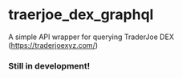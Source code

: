 # traerjoe_dex_graphql

A simple API wrapper for querying TraderJoe DEX (https://traderjoexyz.com/)

### Still in development!
